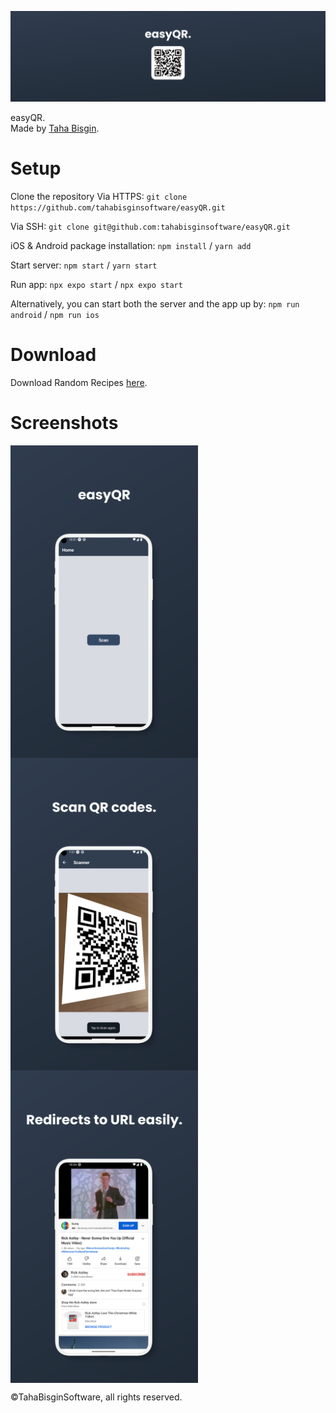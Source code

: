 ![easyQR](https://github.com/tahabisginsoftware/easyQR/blob/master/assets/github%20cover.png "easyQR")

easyQR.<br>
Made by [Taha Bisgin](https://tahabisginsoftware.com).

# Setup

Clone the repository
Via HTTPS: `git clone https://github.com/tahabisginsoftware/easyQR.git`

Via SSH: `git clone git@github.com:tahabisginsoftware/easyQR.git`

iOS & Android package installation: `npm install` / `yarn add`

Start server: `npm start` / `yarn start`

Run app: `npx expo start` / `npx expo start`

Alternatively, you can start both the server and the app up by: `npm run android` / `npm run ios`

# Download

Download Random Recipes [here](https://github.com/tahabisginsoftware/easyQR/releases/tag/release).

# Screenshots
<img align="left" alt="qr1" src="https://github.com/tahabisginsoftware/easyQR/blob/master/assets/screen_one.png" width="300"/>
<img align="left" alt="qr2" src="https://github.com/tahabisginsoftware/easyQR/blob/master/assets/screen_two.png" width="300"/>
<img align="center" alt="qr3" src="https://github.com/tahabisginsoftware/easyQR/blob/master/assets/screen_three.png" width="300"/>

©TahaBisginSoftware, all rights reserved.